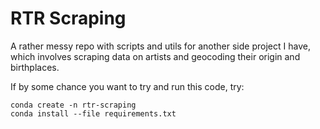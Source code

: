 # RTR Scraping 

A rather messy repo with scripts and utils for another side project I have, which involves scraping data on artists and geocoding their origin and birthplaces.

If by some chance you want to try and run this code, try: 

```commandline
conda create -n rtr-scraping
conda install --file requirements.txt
```
